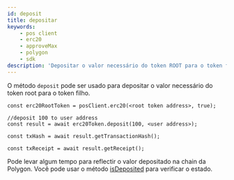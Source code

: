 ```yaml
---
id: deposit
title: depositar
keywords:
    - pos client
    - erc20
    - approveMax
    - polygon
    - sdk
description: 'Depositar o valor necessário do token ROOT para o token filho.'
---
```


O método `deposit` pode ser usado para depositar o valor necessário do token root para o token filho.

```
const erc20RootToken = posClient.erc20(<root token address>, true);

//deposit 100 to user address
const result = await erc20Token.deposit(100, <user address>);

const txHash = await result.getTransactionHash();

const txReceipt = await result.getReceipt();

```

Pode levar algum tempo para reflectir o valor depositado na chain da Polygon. Você pode usar o método [isDeposited](/docs/develop/ethereum-polygon/matic-js/pos/is-deposited) para verificar o estado.
